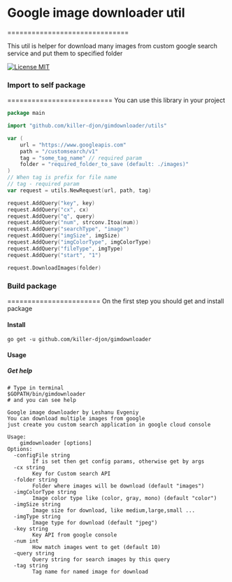 # Google image downloader util
==============================

This util is helper for download many images from custom google search service and put them to specified folder

[![License MIT](https://img.shields.io/apm/l/vim-mode.svg)](https://en.wikipedia.org/wiki/MIT_License)


### Import to self package
==========================
You can use this library in your project
```go
package main

import "github.com/killer-djon/gimdownloader/utils"

var (
    url = "https://www.googleapis.com"
    path = "/customsearch/v1"
    tag = "some_tag_name" // required param
    folder = "required_folder_to_save (default: ./images)"
)
// When tag is prefix for file name
// tag - required param
var request = utils.NewRequest(url, path, tag)

request.AddQuery("key", key)
request.AddQuery("cx", cx)
request.AddQuery("q", query)
request.AddQuery("num", strconv.Itoa(num))
request.AddQuery("searchType", "image")
request.AddQuery("imgSize", imgSize)
request.AddQuery("imgColorType", imgColorType)
request.AddQuery("fileType", imgType)
request.AddQuery("start", "1")

request.DownloadImages(folder)
```

### Build package
=======================
On the first step you should get and install package
#### Install
```
go get -u github.com/killer-djon/gimdownloader
```

#### Usage
##### Get help
```
# Type in terminal
$GOPATH/bin/gimdownloader
# and you can see help

Google image downloader by Leshanu Evgeniy
You can download multiple images from google
just create you custom search application in google cloud console

Usage:
	gimdownloader [options] 
Options:
  -configFile string
    	If is set then get config params, otherwise get by args
  -cx string
    	Key for Custom search API
  -folder string
    	Folder where images will be download (default "images")
  -imgColorType string
    	Image color type like (color, gray, mono) (default "color")
  -imgSize string
    	Image size for download, like medium,large,small ...
  -imgType string
    	Image type for download (default "jpeg")
  -key string
    	Key API from google console
  -num int
    	How match images went to get (default 10)
  -query string
    	Query string for search images by this query
  -tag string
    	Tag name for named image for download
```